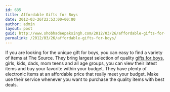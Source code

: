 ```yaml
---
id: 635
title: Affordable Gifts for Boys
date: 2012-03-26T22:53:00+00:00
author: admin
layout: post
guid: http://www.shobhadeepaksingh.com/2012/03/26/affordable-gifts-for-boys/
permalink: /2012/03/26/affordable-gifts-for-boys/
---
```

If you are looking for the unique gift for boys, you can easy to find a variety of items at The Source. They bring largest selection of quality [gifts for boys](http://www.thesource.ca/estore/category.aspx?catalog=Online&category=GIFTS), girls, kids, dads, mom teens and all age groups, you can view their latest items and buy your favorite within your budget. They have plenty of electronic items at an affordable price that really meet your budget. Make use their service whenever you want to purchase the quality items with best deals.
